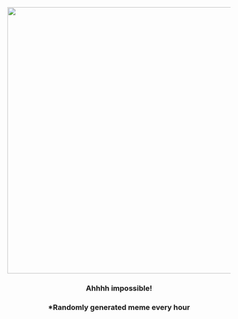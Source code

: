 <p align="center">
        <img src="https://i.redd.it/m60v3h2ogjg91.gif" width="600" height="600">
        </p>
        <h3 align="center">Ahhhh impossible!</h3>
        <h3 align="center">*Randomly generated meme every hour</h3>
    